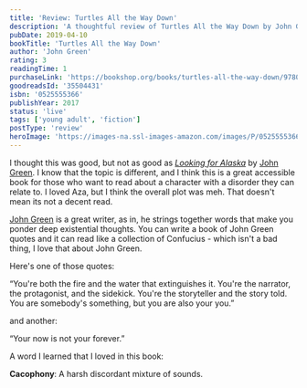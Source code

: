 ```yaml
---
title: 'Review: Turtles All the Way Down'
description: 'A thoughtful review of Turtles All the Way Down by John Green'
pubDate: 2019-04-10
bookTitle: 'Turtles All the Way Down'
author: 'John Green'
rating: 3
readingTime: 1
purchaseLink: 'https://bookshop.org/books/turtles-all-the-way-down/9780525555360'
goodreadsId: '35504431'
isbn: '0525555366'
publishYear: 2017
status: 'live'
tags: ['young adult', 'fiction']
postType: 'review'
heroImage: 'https://images-na.ssl-images-amazon.com/images/P/0525555366.01.L.jpg'
---
```


I thought this was good, but not as good as [*Looking for Alaska*](/blog/2019/02/01/looking-for-alaska/) by [John Green](/authors/john-green/). I know that the topic is different, and I think this is a great accessible book for those who want to read about a character with a disorder they can relate to. I loved Aza, but I think the overall plot was meh. That doesn't mean its not a decent read.

[John Green](/authors/john-green/) is a great writer, as in, he strings together words that make you ponder deep existential thoughts. You can write a book of John Green quotes and it can read like a collection of Confucius - which isn't a bad thing, I love that about John Green.

Here's one of those quotes:
> 
“You're both the fire and the water that extinguishes it. You're the narrator, the protagonist, and the sidekick. You're the storyteller and the story told. You are somebody's something, but you are also your you.”

and another:
> 
“Your now is not your forever.” 

A word I learned that I loved in this book:

**Cacophony**: A harsh discordant mixture of sounds.